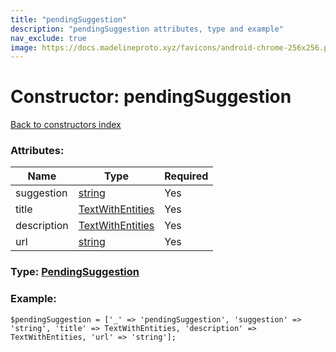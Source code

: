 ```yaml
---
title: "pendingSuggestion"
description: "pendingSuggestion attributes, type and example"
nav_exclude: true
image: https://docs.madelineproto.xyz/favicons/android-chrome-256x256.png
---
```

# Constructor: pendingSuggestion  
[Back to constructors index](/API_docs/constructors/index.html)



### Attributes:

| Name     |    Type       | Required |
|----------|---------------|----------|
|suggestion|[string](/API_docs/types/string.html) | Yes|
|title|[TextWithEntities](/API_docs/types/TextWithEntities.html) | Yes|
|description|[TextWithEntities](/API_docs/types/TextWithEntities.html) | Yes|
|url|[string](/API_docs/types/string.html) | Yes|



### Type: [PendingSuggestion](/API_docs/types/PendingSuggestion.html)


### Example:

```
$pendingSuggestion = ['_' => 'pendingSuggestion', 'suggestion' => 'string', 'title' => TextWithEntities, 'description' => TextWithEntities, 'url' => 'string'];
```  
